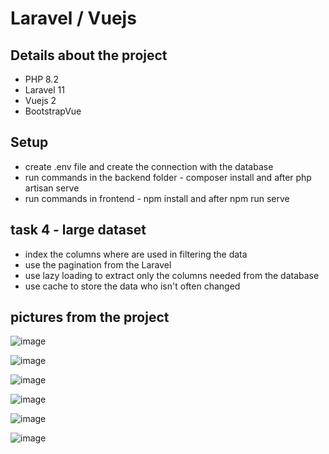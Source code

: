 # Laravel / Vuejs

## Details about the project
  - PHP 8.2
  - Laravel 11
  - Vuejs 2
  - BootstrapVue

## Setup
  - create .env file and create the connection with the database
  - run commands in the backend folder - composer install and after php artisan serve
  - run commands in frontend - npm install and after npm run serve

## task 4 - large dataset
  - index the columns where are used in filtering the data
  - use the pagination from the Laravel
  - use lazy loading to extract only the columns needed from the database
  - use cache to store the data who isn't often changed

## pictures from the project

![image](https://github.com/user-attachments/assets/93127142-e63d-4894-a262-00664c5ad024)

![image](https://github.com/user-attachments/assets/d35b6041-f6af-4a18-8e11-fb01efd3c4c5)

![image](https://github.com/user-attachments/assets/23e523a8-9f23-4207-a401-8def21af9dab)

![image](https://github.com/user-attachments/assets/3c088af4-82e5-48e2-8ddd-8e6a183aa3cf)

![image](https://github.com/user-attachments/assets/ab855008-d161-4416-b775-fc3ca9c6a42d)

![image](https://github.com/user-attachments/assets/658a4acf-5875-4f25-ab7c-a6a558306458)

